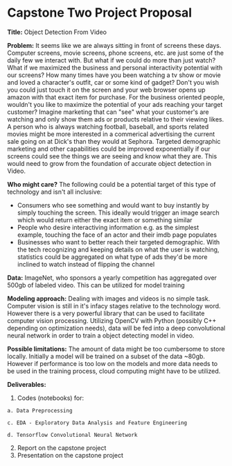 # Capstone Two Project Proposal

**Title:** Object Detection From Video

**Problem:** It seems like we are always sitting in front of screens these days. Computer screens, movie screens, phone screens, etc. are just some of the daily few we interact with. But what if we could do more than just watch? What if we maximized the business and personal interactivity potential with our screens? How many times have you been watching a tv show or movie and loved a character's outfit, car or some kind of gadget? Don't you wish you could just touch it on the screen and your web browser opens up amazon with that exact item for purchase. For the business oriented people, wouldn't you like to maximize the potential of your ads reaching your target customer? Imagine marketing that can "see" what your customer's are watching and only show them ads or products relative to their viewing likes. A person who is always watching football, baseball, and sports related movies might be more interested in a commerical advertising the current sale going on at Dick's than they would at Sephora. Targeted demographic marketing and other capabilities could be improved exponentially if our screens could see the things we are seeing and know what they are. This would need to grow from the foundation of accurate object detection in Video.

**Who might care?** The following could be a potential target of this type of technology and isn't all inclusive:
* Consumers who see something and would want to buy instantly by simply touching the screen. This ideally would trigger an image search which would return either the exact item or something similar
* People who desire interactiving information e.g. as the simplest example, touching the face of an actor and their imdb page populates
* Businesses who want to better reach their targeted demographic. With the tech recognizing and keeping details on what the user is watching, statistics could be aggregated on what type of ads they'd be more inclined to watch instead of flipping the channel

**Data:** ImageNet, who sponsors a yearly competition has aggregated over 500gb of labeled video. This can be utilized for model training

**Modeling approach:** Dealing with images and videos is no simple task. Computer vision is still in it's infacy stages relative to the technology word. However there is a very powerful library that can be used to facilitate computer vision processing. Utilizing OpenCV with Python (possibly C++ depending on optimization needs), data will be fed into a deep convolutional neural network in order to train a object detecting model in video.

**Possible limitations:** The amount of data might be too cumbersome to store locally. Initially a model will be trained on a subset of the data ~80gb. However if performance is too low on the models and more data needs to be used in the training process, cloud computing might have to be utilized. 

**Deliverables:** 
1.    Codes (notebooks) for:

	a. Data Preprocessing
	
	c. EDA - Exploratory Data Analysis and Feature Engineering
	
	d. Tensorflow Convolutional Neural Network
	
2.    Report on the capstone project
3.    Presentation on the capstone project
